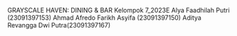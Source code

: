 GRAYSCALE HAVEN: DINING & BAR
Kelompok 7_2023E
Alya Faadhilah Putri (23091397153)
Ahmad Afredo Farikh Asyifa (23091397150)
Aditya Revangga Dwi Putra(23091397167)
